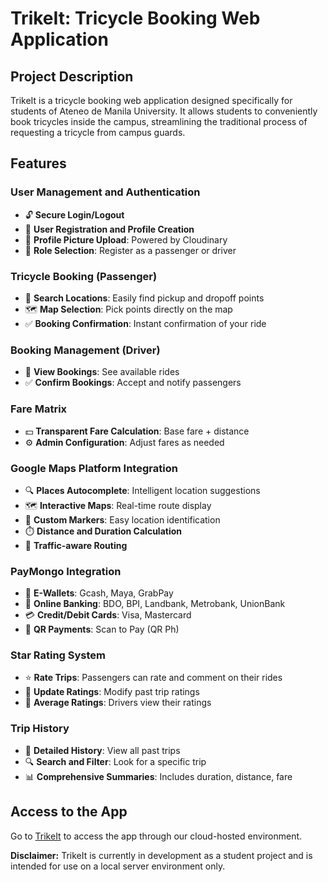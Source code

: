 <h1>TrikeIt: Tricycle Booking Web Application</h1>

<h2>Project Description</h2>
<p>TrikeIt is a tricycle booking web application designed specifically for students of Ateneo de Manila University. It allows students to conveniently book tricycles inside the campus, streamlining the traditional process of requesting a tricycle from campus guards.</p>

<h2>Features</h2>
<h3>User Management and Authentication</h3>
<ul>
   <li>🔓 <strong>Secure Login/Logout</strong></li>
   <li>📝 <strong>User Registration and Profile Creation</strong></li>
   <li>📸 <strong>Profile Picture Upload</strong>: Powered by Cloudinary</li>
   <li>🚶 <strong>Role Selection</strong>: Register as a passenger or driver</li>
</ul>
<h3>Tricycle Booking (Passenger)</h3>
<ul>
   <li>📍 <strong>Search Locations</strong>: Easily find pickup and dropoff points</li>
   <li>🗺️ <strong>Map Selection</strong>: Pick points directly on the map</li>
   <li>✅ <strong>Booking Confirmation</strong>: Instant confirmation of your ride</li>
</ul>
<h3>Booking Management (Driver)</h3>
<ul>
   <li>👀 <strong>View Bookings</strong>: See available rides</li>
   <li>✅ <strong>Confirm Bookings</strong>: Accept and notify passengers</li>
</ul>
<h3>Fare Matrix</h3>
<ul>
   <li>💵 <strong>Transparent Fare Calculation</strong>: Base fare + distance</li>
   <li>⚙️ <strong>Admin Configuration</strong>: Adjust fares as needed</li>
</ul>
<h3>Google Maps Platform Integration</h3>
<ul>
   <li>🔍 <strong>Places Autocomplete</strong>: Intelligent location suggestions</li>
   <li>🗺️ <strong>Interactive Maps</strong>: Real-time route display</li>
   <li>📍 <strong>Custom Markers</strong>: Easy location identification</li>
   <li>⏱️ <strong>Distance and Duration Calculation</strong></li>
   <li>🚦 <strong>Traffic-aware Routing</strong></li>
</ul>
<h3>PayMongo Integration</h3>
<ul>
   <li>💸 <strong>E-Wallets</strong>: Gcash, Maya, GrabPay</li>
   <li>🏦 <strong>Online Banking</strong>: BDO, BPI, Landbank, Metrobank, UnionBank</li>
   <li>💳 <strong>Credit/Debit Cards</strong>: Visa, Mastercard</li>
   <li>📱 <strong>QR Payments</strong>: Scan to Pay (QR Ph)</li>
</ul>
<h3>Star Rating System</h3>
<ul>
   <li>⭐ <strong>Rate Trips</strong>: Passengers can rate and comment on their rides</li>
   <li>🔄 <strong>Update Ratings</strong>: Modify past trip ratings</li>
   <li>🌟 <strong>Average Ratings</strong>: Drivers view their ratings</li>
</ul>
<h3>Trip History</h3>
<ul>
   <li>📅 <strong>Detailed History</strong>: View all past trips</li>
   <li>🔍 <strong>Search and Filter</strong>: Look for a specific trip</li>
   <li>📊 <strong>Comprehensive Summaries</strong>: Includes duration, distance, fare</li>
</ul>

<h2>Access to the App</h2>
<p>Go to <a href="https://trikeit.up.railway.app/" target="_blank" rel="noopener noreferrer">TrikeIt</a> to access the app through our cloud-hosted environment.</p>

<p><strong>Disclaimer:</strong> TrikeIt is currently in development as a student project and is intended for use on a local server environment only.</p>

